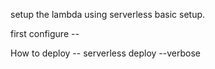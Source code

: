 setup the lambda using serverless basic setup.

first configure --


How to deploy --
serverless deploy --verbose

